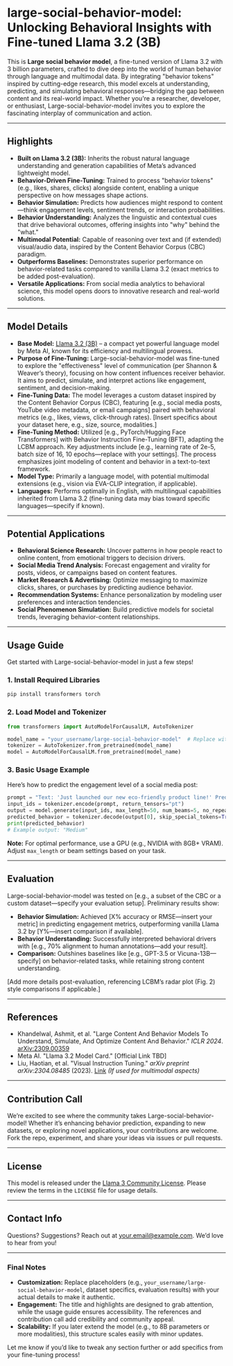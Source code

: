 # large-social-behavior-model: Unlocking Behavioral Insights with Fine-tuned Llama 3.2 (3B)

This is **Large social behavior model**, a fine-tuned version of Llama 3.2 with 3 billion parameters, crafted to dive deep into the world of human behavior through language and multimodal data. By integrating "behavior tokens" inspired by cutting-edge research, this model excels at understanding, predicting, and simulating behavioral responses—bridging the gap between content and its real-world impact. Whether you're a researcher, developer, or enthusiast, Large-social-behavior-model invites you to explore the fascinating interplay of communication and action.

---

## Highlights

- **Built on Llama 3.2 (3B):** Inherits the robust natural language understanding and generation capabilities of Meta’s advanced lightweight model.
- **Behavior-Driven Fine-Tuning:** Trained to process "behavior tokens" (e.g., likes, shares, clicks) alongside content, enabling a unique perspective on how messages shape actions.
- **Behavior Simulation:** Predicts how audiences might respond to content—think engagement levels, sentiment trends, or interaction probabilities.
- **Behavior Understanding:** Analyzes the linguistic and contextual cues that drive behavioral outcomes, offering insights into "why" behind the "what."
- **Multimodal Potential:** Capable of reasoning over text and (if extended) visual/audio data, inspired by the Content Behavior Corpus (CBC) paradigm.
- **Outperforms Baselines:** Demonstrates superior performance on behavior-related tasks compared to vanilla Llama 3.2 (exact metrics to be added post-evaluation).
- **Versatile Applications:** From social media analytics to behavioral science, this model opens doors to innovative research and real-world solutions.

---

## Model Details

- **Base Model:** [Llama 3.2 (3B)](https://huggingface.co/meta-llama/Llama-3.2-3B) – a compact yet powerful language model by Meta AI, known for its efficiency and multilingual prowess.
- **Purpose of Fine-Tuning:** Large-social-behavior-model was fine-tuned to explore the "effectiveness" level of communication (per Shannon & Weaver’s theory), focusing on how content influences receiver behavior. It aims to predict, simulate, and interpret actions like engagement, sentiment, and decision-making.
- **Fine-Tuning Data:** The model leverages a custom dataset inspired by the Content Behavior Corpus (CBC), featuring [e.g., social media posts, YouTube video metadata, or email campaigns] paired with behavioral metrics (e.g., likes, views, click-through rates). [Insert specifics about your dataset here, e.g., size, source, modalities.]
- **Fine-Tuning Method:** Utilized [e.g., PyTorch/Hugging Face Transformers] with Behavior Instruction Fine-Tuning (BFT), adapting the LCBM approach. Key adjustments include [e.g., learning rate of 2e-5, batch size of 16, 10 epochs—replace with your settings]. The process emphasizes joint modeling of content and behavior in a text-to-text framework.
- **Model Type:** Primarily a language model, with potential multimodal extensions (e.g., vision via EVA-CLIP integration, if applicable).
- **Languages:** Performs optimally in English, with multilingual capabilities inherited from Llama 3.2 (fine-tuning data may bias toward specific languages—specify if known).

---

## Potential Applications

- **Behavioral Science Research:** Uncover patterns in how people react to online content, from emotional triggers to decision drivers.
- **Social Media Trend Analysis:** Forecast engagement and virality for posts, videos, or campaigns based on content features.
- **Market Research & Advertising:** Optimize messaging to maximize clicks, shares, or purchases by predicting audience behavior.
- **Recommendation Systems:** Enhance personalization by modeling user preferences and interaction tendencies.
- **Social Phenomenon Simulation:** Build predictive models for societal trends, leveraging behavior-content relationships.

---

## Usage Guide

Get started with Large-social-behavior-model in just a few steps!

### 1. Install Required Libraries
```bash
pip install transformers torch
```

### 2. Load Model and Tokenizer
```python
from transformers import AutoModelForCausalLM, AutoTokenizer

model_name = "your_username/large-social-behavior-model"  # Replace with your repository name
tokenizer = AutoTokenizer.from_pretrained(model_name)
model = AutoModelForCausalLM.from_pretrained(model_name)
```

### 3. Basic Usage Example
Here’s how to predict the engagement level of a social media post:
```python
prompt = "Text: 'Just launched our new eco-friendly product line!' Predict the like level (low/medium/high):"
input_ids = tokenizer.encode(prompt, return_tensors="pt")
output = model.generate(input_ids, max_length=50, num_beams=5, no_repeat_ngram_size=2, early_stopping=True)
predicted_behavior = tokenizer.decode(output[0], skip_special_tokens=True)
print(predicted_behavior)
# Example output: "Medium"
```

**Note:** For optimal performance, use a GPU (e.g., NVIDIA with 8GB+ VRAM). Adjust `max_length` or beam settings based on your task.

---

## Evaluation

Large-social-behavior-model was tested on [e.g., a subset of the CBC or a custom dataset—specify your evaluation setup]. Preliminary results show:
- **Behavior Simulation:** Achieved [X% accuracy or RMSE—insert your metric] in predicting engagement metrics, outperforming vanilla Llama 3.2 by [Y%—insert comparison if available].
- **Behavior Understanding:** Successfully interpreted behavioral drivers with [e.g., 70% alignment to human annotations—add your result].
- **Comparison:** Outshines baselines like [e.g., GPT-3.5 or Vicuna-13B—specify] on behavior-related tasks, while retaining strong content understanding.

[Add more details post-evaluation, referencing LCBM’s radar plot (Fig. 2) style comparisons if applicable.]

---

## References

- Khandelwal, Ashmit, et al. "Large Content And Behavior Models To Understand, Simulate, And Optimize Content And Behavior." *ICLR 2024*. [arXiv:2309.00359](https://arxiv.org/abs/2309.00359)
- Meta AI. "Llama 3.2 Model Card." [Official Link TBD]
- Liu, Haotian, et al. "Visual Instruction Tuning." *arXiv preprint arXiv:2304.08485* (2023). [Link](https://arxiv.org/abs/2304.08485) *(If used for multimodal aspects)*

---

## Contribution Call

We’re excited to see where the community takes Large-social-behavior-model! Whether it’s enhancing behavior prediction, expanding to new datasets, or exploring novel applications, your contributions are welcome. Fork the repo, experiment, and share your ideas via issues or pull requests.

---

## License

This model is released under the [Llama 3 Community License](https://github.com/meta-ai/llama/blob/main/LICENSE). Please review the terms in the `LICENSE` file for usage details.

---

## Contact Info

Questions? Suggestions? Reach out at [your.email@example.com](mailto:your.email@example.com). We’d love to hear from you!

---

### Final Notes
- **Customization:** Replace placeholders (e.g., `your_username/large-social-behavior-model`, dataset specifics, evaluation results) with your actual details to make it authentic.
- **Engagement:** The title and highlights are designed to grab attention, while the usage guide ensures accessibility. The references and contribution call add credibility and community appeal.
- **Scalability:** If you later extend the model (e.g., to 8B parameters or more modalities), this structure scales easily with minor updates.

Let me know if you’d like to tweak any section further or add specifics from your fine-tuning process!

